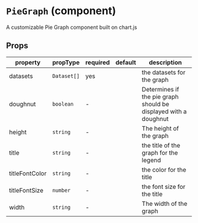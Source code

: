 # `PieGraph` (component)

A customizable Pie Graph component built on chart.js
## Props
| property | propType | required | default | description |
|----------|----------|----------|---------|-------------|
|datasets|`Dataset[]`|yes||the datasets for the graph|
|doughnut|`boolean`|-||Determines if the pie graph should be displayed with a doughnut|
|height|`string`|-||The height of the graph|
|title|`string`|-||the title of the graph for the legend|
|titleFontColor|`string`|-||the color for the title|
|titleFontSize|`number`|-||the font size for the title|
|width|`string`|-||The width of the graph|